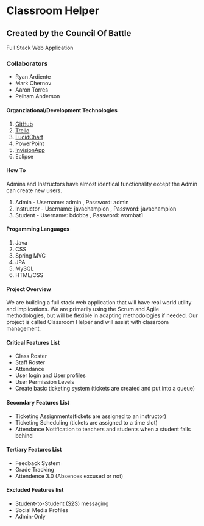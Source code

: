 #
<h1>Classroom Helper</h1>
<h2>Created by the Council Of Battle</h2>
Full Stack Web Application

<h3>Collaborators</h3>
<ul>
<li>Ryan Ardiente</li>
<li>Mark Chernov</li>
<li>Aaron Torres</li>
<li>Pelham Anderson</li>
</ul>

<h4>Organziational/Development Technologies</h4>
<ol>
<li><a href="https://github.com/DenverGrown303/CouncilOfBattle">GitHub</a></li>
<li><a href="https://trello.com/b/t1krXoJZ/council-of-battle">Trello</a></li>
<li><a href="https://www.lucidchart.com/invitations/accept/89367942-d4eb-4833-b4e2-122b8fbbc567">LucidChart</a></li>
<li>PowerPoint</li>
<li><a href="https://invis.io/5X5ZU14HF">InvisionApp</a></li>
<li>Eclipse</li>
</ol>
<h4>How To</h4>
<p>Admins and Instructors have almost identical functionality except the Admin can create new users.
</p>
<ol>
<li>Admin - Username: admin , Password: admin</li>
<li>Instructor - Username: javachampion , Password: javachampion</li>
<li>Student - Username: bdobbs , Password: wombat1</li>
</ol>
<h4>Progamming Languages</h4>
<ol>
<li>Java</li>
<li>CSS</li>
<li>Spring MVC</li>
<li>JPA</li>
<li>MySQL</li>
<li>HTML/CSS</li>
</ol>

<h4>Project Overview</h4>
We are building a full stack web application that will have real world utility and implications.  We are primarily using the Scrum and Agile methodologies, but will be flexible in adapting methodologies if needed.  Our project is called Classroom Helper and will assist with classroom management.

<h4>Critical Features List</h4>
<ul>
<li>Class Roster</li>
<li>Staff Roster</li>
<li>Attendance</li>
<li>User login and User profiles</li>
<li>User Permission Levels</li>
<li>Create basic ticketing system (tickets are created and put into a queue)</li>
</ul>

<h4>Secondary Features List</h4>
<ul>
<li>Ticketing Assignments(tickets are assigned to an instructor)</li>
<li>Ticketing Scheduling (tickets are assigned to a time slot)</li>
<li>Attendance Notification to teachers and students when a student falls behind</li>
</ul>

<h4>Tertiary Features List</h4>
<ul>
<li>Feedback System</li>
<li>Grade Tracking</li>
<li>Attendence 3.0 (Absences excused or not)</li>
</ul>

<h4>Excluded Features list</h4>
<ul>
<li>Student-to-Student (S2S) messaging</li>
<li>Social Media Profiles</li>
<li>Admin-Only</li>
</ul>

